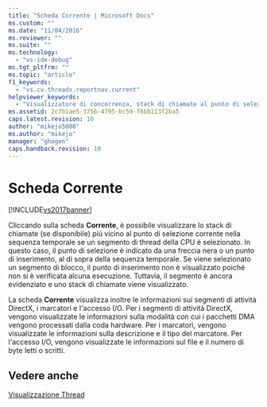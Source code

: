 ```yaml
---
title: "Scheda Corrente | Microsoft Docs"
ms.custom: ""
ms.date: "11/04/2016"
ms.reviewer: ""
ms.suite: ""
ms.technology: 
  - "vs-ide-debug"
ms.tgt_pltfrm: ""
ms.topic: "article"
f1_keywords: 
  - "vs.cv.threads.reportnav.current"
helpviewer_keywords: 
  - "Visualizzatore di concorrenza, stack di chiamate al punto di selezione"
ms.assetid: 2c7b1ae5-3756-4795-bc59-f6bb113f2ba5
caps.latest.revision: 10
author: "mikejo5000"
ms.author: "mikejo"
manager: "ghogen"
caps.handback.revision: 10
---
```

# Scheda Corrente
[!INCLUDE[vs2017banner](../code-quality/includes/vs2017banner.md)]

Cliccando sulla scheda **Corrente**, è possibile visualizzare lo stack di chiamate \(se disponibile\) più vicino al punto di selezione corrente nella sequenza temporale se un segmento di thread della CPU è selezionato.  In questo caso, il punto di selezione è indicato da una freccia nera o un punto di inserimento, al di sopra della sequenza temporale.  Se viene selezionato un segmento di blocco, il punto di inserimento non è visualizzato poiché non si è verificata alcuna esecuzione.  Tuttavia, il segmento è ancora evidenziato e uno stack di chiamate viene visualizzato.  
  
 La scheda **Corrente** visualizza inoltre le informazioni sui segmenti di attività DirectX, i marcatori e l'accesso I\/O.  Per i segmenti di attività DirectX, vengono visualizzate le informazioni sulla modalità con cui i pacchetti DMA vengono processati dalla coda hardware.  Per i marcatori, vengono visualizzate le informazioni sulla descrizione e il tipo del marcatore.  Per l'accesso I\/O, vengono visualizzate le informazioni sul file e il numero di byte letti o scritti.  
  
## Vedere anche  
 [Visualizzazione Thread](../profiling/threads-view-parallel-performance.md)